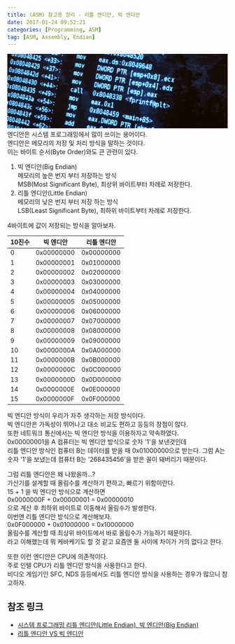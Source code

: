 ```yaml
---
title: (ASM) 참고용 정리 - 리틀 엔디안, 빅 엔디안
date: 2017-01-24 09:52:21
categories: [Programming, ASM]
tag: [ASM, Assembly, Endian]
---
```

![](ASM-ref-002/thumb.png)  
엔디안은 시스템 프로그래밍에서 많이 쓰이는 용어이다.  
엔디안은 메모리의 저장 및 처리 방식을 말하는 것이다.  
이는 바이트 순서(Byte Order)와도 큰 관련이 있다.

1. 빅 엔디안(Big Endian)  
메모리의 높은 번지 부터 저장하는 방식  
MSB(Most Significant Byte), 최상위 바이트부터 차례로 저장한다.  
2. 리틀 엔디안(Little Endian)  
메모리의 낮은 번지 부터 저장 하는 방식  
LSB(Least Significant Byte), 최하위 바이트부터 차례로 저장한다.  

4바이트에 값이 저장되는 방식을 알아보자.

10진수 | 빅 엔디안 | 리틀 엔디안
--- | --- | ---
0 | 0x00000000 | 0x00000000
1 | 0x00000001 | 0x01000000
2 | 0x00000002 | 0x02000000
3 | 0x00000003 | 0x03000000
4 | 0x00000004 | 0x04000000
5 | 0x00000005 | 0x05000000
6 | 0x00000006 | 0x06000000
7 | 0x00000007 | 0x07000000
8 | 0x00000008 | 0x08000000
9 | 0x00000009 | 0x09000000
10 | 0x0000000A | 0x0A000000
11 | 0x0000000B | 0x0B000000
12 | 0x0000000C | 0x0C000000
13 | 0x0000000D | 0x0D000000
14 | 0x0000000E | 0x0E000000
15 | 0x0000000F | 0x0F000000

빅 엔디안 방식이 우리가 자주 생각하는 저장 방식이다.  
빅 엔디안은 가독성이 뛰어나고 대소 비교도 편하고 등등의 장점이 많다.  
또한 네트워크 통신에서는 빅 엔디안 방식을 이용하자고 약속하였다.  
0x00000001을 A 컴퓨터는 빅 엔디안 방식으로 숫자 '1'을 보낸것인데  
리틀 엔디안 방식인 컴퓨터 B는 데이터를 받을 때 0x01000000으로 받는다.
그럼 A는 숫자 '1'을 보냈는데 컴퓨터 B는 '268435456'을 받은 꼴이 돼버리기 때문이다.

그럼 리틀 엔디안은 왜 나왔을까...?  
가산기를 설계할 때 올림수를 계산하기 편하고, 빠르기 위함이란다.  
15 + 1 을 빅 엔디안 방식으로 계산하면  
0x0000000F + 0x00000001 = 0x00000010  
으로 계산 후 최하위 바이트로 이동해서 올림수가 발생한다.  
이번앤 리틀 엔디안 방식으로 계산해보자.  
0x0F000000 + 0x01000000 = 0x10000000  
올림수를 계산할 때 최상위 바이트에서 바로 올림수가 가능하기 때문이다.  
라고 이해했는데 뭐 케바케기도 할 것 같고 요즘엔 둘 사이에 차이가 거의 없다고 한다.  

또한 이런 엔디안은 CPU에 의존적이다.  
주로 인텔 CPU가 리틀 엔디안 방식을 사용한다고 한다.  
비디오 게임기인 SFC, NDS 등등에서도 리틀 엔디안 방식을 사용하는 경우가 많으니 참고하자.  

## 참조 링크
* [시스템 프로그래밍 리틀 엔디안(Little Endian), 빅 엔디안(Big Endian)](http://blog.naver.com/krinlion/40137959041)  
* [리틀 엔디안 VS 빅 엔디안](http://genesis8.tistory.com/37)  
